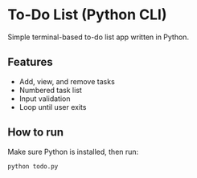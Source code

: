 # To-Do List (Python CLI)

Simple terminal-based to-do list app written in Python.

## Features
- Add, view, and remove tasks
- Numbered task list
- Input validation
- Loop until user exits

## How to run
Make sure Python is installed, then run:

```bash
python todo.py
